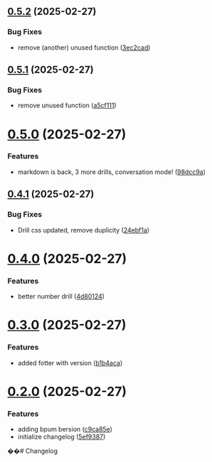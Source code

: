 ## [0.5.2](https://github.com/yoelp2k/daily-language-practice/compare/v0.5.1...v0.5.2) (2025-02-27)


### Bug Fixes

* remove (another) unused function ([3ec2cad](https://github.com/yoelp2k/daily-language-practice/commit/3ec2cad7e6e0b58e53d18d7f4b11dbbbdbcd4aae))

## [0.5.1](https://github.com/yoelp2k/daily-language-practice/compare/v0.5.0...v0.5.1) (2025-02-27)


### Bug Fixes

* remove unused function ([a5cf111](https://github.com/yoelp2k/daily-language-practice/commit/a5cf1115ba0754e5e01914e11b411a2eb5a957ae))

# [0.5.0](https://github.com/yoelp2k/daily-language-practice/compare/v0.4.1...v0.5.0) (2025-02-27)


### Features

* markdown is back, 3 more drills, conversation mode! ([98dcc9a](https://github.com/yoelp2k/daily-language-practice/commit/98dcc9a073854d486088552d4e79f06c3a654e6a))

## [0.4.1](https://github.com/yoelp2k/daily-language-practice/compare/v0.4.0...v0.4.1) (2025-02-27)


### Bug Fixes

* Drill css updated, remove duplicity ([24ebf1a](https://github.com/yoelp2k/daily-language-practice/commit/24ebf1a5b50dea84392a81910df089af68d4a345))

# [0.4.0](https://github.com/yoelp2k/daily-language-practice/compare/v0.3.0...v0.4.0) (2025-02-27)


### Features

* better number drill ([4d80124](https://github.com/yoelp2k/daily-language-practice/commit/4d801248e0d0b3b0cc0bc4442d22608df3f89788))

# [0.3.0](https://github.com/yoelp2k/daily-language-practice/compare/v0.2.0...v0.3.0) (2025-02-27)


### Features

* added fotter with version ([b1b4aca](https://github.com/yoelp2k/daily-language-practice/commit/b1b4acadb74c9e7465775316c57badbeefe97ee7))

# [0.2.0](https://github.com/yoelp2k/daily-language-practice/compare/v0.1.0...v0.2.0) (2025-02-27)


### Features

* adding bpum bersion ([c9ca85e](https://github.com/yoelp2k/daily-language-practice/commit/c9ca85e03b0a2e78e61365ad3ede75d772b73163))
* initialize changelog ([5ef9387](https://github.com/yoelp2k/daily-language-practice/commit/5ef93871cb7696e7280d9033eaa83c1722fa56cb))

��#   C h a n g e l o g  
 
